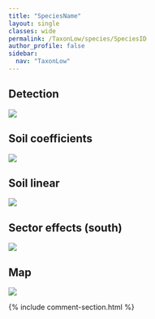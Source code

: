 ```yaml
---
title: "SpeciesName"
layout: single
classes: wide
permalink: /TaxonLow/species/SpeciesID
author_profile: false
sidebar:
  nav: "TaxonLow"
---
```


<h2>Detection</h2>

<a href="https://beallen.github.io/DevelopmentWebsite/assets/images/TaxonLow/SpeciesID/det.jpg">
<img src="https://beallen.github.io/DevelopmentWebsite/assets/images/TaxonLow/SpeciesID/det.jpg">
</a>

<h2>Soil coefficients</h2>

<a href="https://beallen.github.io/DevelopmentWebsite/assets/images/TaxonLow/SpeciesID/soilhf.jpg">
<img src="https://beallen.github.io/DevelopmentWebsite/assets/images/TaxonLow/SpeciesID/soilhf.jpg">
</a>

<h2>Soil linear</h2>

<a href="https://beallen.github.io/DevelopmentWebsite/assets/images/TaxonLow/SpeciesID/lin-south.jpg">
<img src="https://beallen.github.io/DevelopmentWebsite/assets/images/TaxonLow/SpeciesID/lin-south.jpg">
</a>

<h2>Sector effects (south)</h2>

<a href="https://beallen.github.io/DevelopmentWebsite/assets/images/TaxonLow/SpeciesID/sector-south.jpg">
<img src="https://beallen.github.io/DevelopmentWebsite/assets/images/TaxonLow/SpeciesID/sector-south.jpg">
</a>

<h2>Map</h2>

<a href="https://beallen.github.io/DevelopmentWebsite/assets/images/TaxonLow/SpeciesID/map.jpg">
<img src="https://beallen.github.io/DevelopmentWebsite/assets/images/TaxonLow/SpeciesID/map.jpg">
</a>

{% include comment-section.html %}